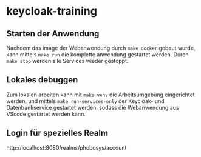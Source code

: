 # keycloak-training

## Starten der Anwendung

Nachdem das image der Webanwendung durch `make docker` gebaut wurde, kann mittels `make run` die komplette anwendung gestartet werden.
Durch `make stop` werden alle Services wieder gestoppt.

## Lokales debuggen

Zum lokalen arbeiten kann mit `make venv` die Arbeitsumgebung eingerichtet werden, und mittels `make run-services-only` der Keycloak- und Datenbankservice gestartet werden, sodass die Webanwendung aus VScode gestartet werden kann.

## Login für spezielles Realm

http://localhost:8080/realms/phobosys/account
